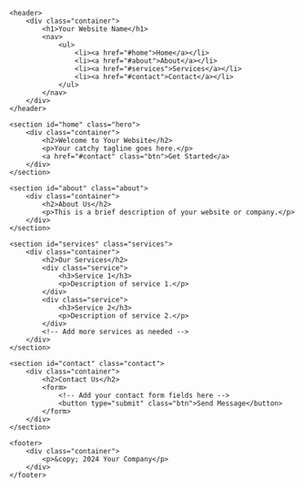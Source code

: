 <!DOCTYPE html>
<html lang="en">
<head>
    <meta charset="UTF-8">
    <meta name="viewport" content="width=device-width, initial-scale=1.0">
    <title>Your Page Title</title>
    <link rel="stylesheet" href="styles.css">
</head>
<body>

    <header>
        <div class="container">
            <h1>Your Website Name</h1>
            <nav>
                <ul>
                    <li><a href="#home">Home</a></li>
                    <li><a href="#about">About</a></li>
                    <li><a href="#services">Services</a></li>
                    <li><a href="#contact">Contact</a></li>
                </ul>
            </nav>
        </div>
    </header>

    <section id="home" class="hero">
        <div class="container">
            <h2>Welcome to Your Website</h2>
            <p>Your catchy tagline goes here.</p>
            <a href="#contact" class="btn">Get Started</a>
        </div>
    </section>

    <section id="about" class="about">
        <div class="container">
            <h2>About Us</h2>
            <p>This is a brief description of your website or company.</p>
        </div>
    </section>

    <section id="services" class="services">
        <div class="container">
            <h2>Our Services</h2>
            <div class="service">
                <h3>Service 1</h3>
                <p>Description of service 1.</p>
            </div>
            <div class="service">
                <h3>Service 2</h3>
                <p>Description of service 2.</p>
            </div>
            <!-- Add more services as needed -->
        </div>
    </section>

    <section id="contact" class="contact">
        <div class="container">
            <h2>Contact Us</h2>
            <form>
                <!-- Add your contact form fields here -->
                <button type="submit" class="btn">Send Message</button>
            </form>
        </div>
    </section>

    <footer>
        <div class="container">
            <p>&copy; 2024 Your Company</p>
        </div>
    </footer>

</body>
</html>

